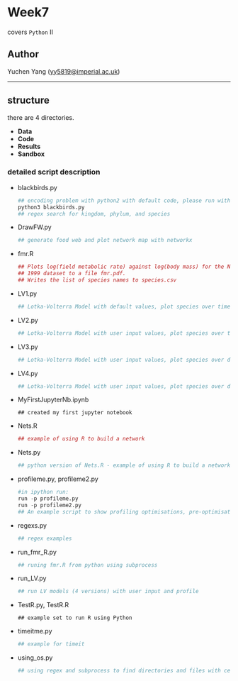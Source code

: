 # Week7
covers `Python` II

## Author
Yuchen Yang (yy5819@imperial.ac.uk)

***

## structure
there are 4 directories.
- **Data**
- **Code** 
- **Results** 
- **Sandbox** 

### detailed script description

- blackbirds.py
    ```python
    ## encoding problem with python2 with default code, please run with python3:
    python3 blackbirds.py
    ## regex search for kingdom, phylum, and species
    ```
- DrawFW.py
    ```python
    ## generate food web and plot network map with networkx
    ```
- fmr.R
    ```R
    ## Plots log(field metabolic rate) against log(body mass) for the Nagy et al 
    ## 1999 dataset to a file fmr.pdf.
    ## Writes the list of species names to species.csv
    ```
- LV1.py
    ```python
    ## Lotka-Volterra Model with default values, plot species over time and relation to each other
    ```  
- LV2.py
    ```python
    ## Lotka-Volterra Model with user input values, plot species over time and relation to each other
    ```  
- LV3.py
    ```python
    ## Lotka-Volterra Model with user input values, plot species over discrete time and relation to each other
    ```    
- LV4.py
    ```python
    ## Lotka-Volterra Model with user input values, plot species over discrete time and relation to each other with random flucuation to growth rate
    ```    
- MyFirstJupyterNb.ipynb
    ```ipynb
    ## created my first jupyter notebook
    ```    
- Nets.R
    ```R
    ## example of using R to build a network
    ```    
- Nets.py
    ```python
    ## python version of Nets.R - example of using R to build a network
    ```   
- profileme.py, profileme2.py
    ```python
    #in ipython run:
    run -p profileme.py
    run -p profileme2.py
    ## An example script to show profiling optimisations, pre-optimisation and optimised
    ```   
- regexs.py
    ```python
    ## regex examples
    ```    
- run_fmr_R.py
    ```python
    ## runing fmr.R from python using subprocess
    ```    
- run_LV.py
    ```python
    ## run LV models (4 versions) with user input and profile
    ```    
- TestR.py, TestR.R
    ```
    ## example set to run R using Python
    ```    
- timeitme.py
    ```python
    ## example for timeit
    ```   
- using_os.py
    ```python
    ## using regex and subprocess to find directories and files with certain patterns
    ```    
